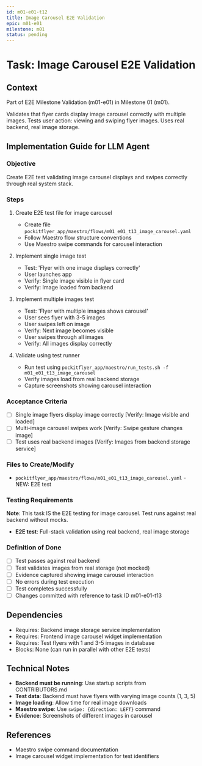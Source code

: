 ```yaml
---
id: m01-e01-t12
title: Image Carousel E2E Validation
epic: m01-e01
milestone: m01
status: pending
---
```


# Task: Image Carousel E2E Validation

## Context
Part of E2E Milestone Validation (m01-e01) in Milestone 01 (m01).

Validates that flyer cards display image carousel correctly with multiple images. Tests user action: viewing and swiping flyer images. Uses real backend, real image storage.

## Implementation Guide for LLM Agent

### Objective
Create E2E test validating image carousel displays and swipes correctly through real system stack.

### Steps

1. Create E2E test file for image carousel
   - Create file `pockitflyer_app/maestro/flows/m01_e01_t13_image_carousel.yaml`
   - Follow Maestro flow structure conventions
   - Use Maestro swipe commands for carousel interaction

2. Implement single image test
   - Test: 'Flyer with one image displays correctly'
   - User launches app
   - Verify: Single image visible in flyer card
   - Verify: Image loaded from backend

3. Implement multiple images test
   - Test: 'Flyer with multiple images shows carousel'
   - User sees flyer with 3-5 images
   - User swipes left on image
   - Verify: Next image becomes visible
   - User swipes through all images
   - Verify: All images display correctly

4. Validate using test runner
   - Run test using `pockitflyer_app/maestro/run_tests.sh -f m01_e01_t13_image_carousel`
   - Verify images load from real backend storage
   - Capture screenshots showing carousel interaction

### Acceptance Criteria
- [ ] Single image flyers display image correctly [Verify: Image visible and loaded]
- [ ] Multi-image carousel swipes work [Verify: Swipe gesture changes image]
- [ ] Test uses real backend images [Verify: Images from backend storage service]

### Files to Create/Modify
- `pockitflyer_app/maestro/flows/m01_e01_t13_image_carousel.yaml` - NEW: E2E test

### Testing Requirements
**Note**: This task IS the E2E testing for image carousel. Test runs against real backend without mocks.

- **E2E test**: Full-stack validation using real backend, real image storage

### Definition of Done
- [ ] Test passes against real backend
- [ ] Test validates images from real storage (not mocked)
- [ ] Evidence captured showing image carousel interaction
- [ ] No errors during test execution
- [ ] Test completes successfully
- [ ] Changes committed with reference to task ID m01-e01-t13

## Dependencies
- Requires: Backend image storage service implementation
- Requires: Frontend image carousel widget implementation
- Requires: Test flyers with 1 and 3-5 images in database
- Blocks: None (can run in parallel with other E2E tests)

## Technical Notes
- **Backend must be running**: Use startup scripts from CONTRIBUTORS.md
- **Test data**: Backend must have flyers with varying image counts (1, 3, 5)
- **Image loading**: Allow time for real image downloads
- **Maestro swipe**: Use `swipe: {direction: LEFT}` command
- **Evidence**: Screenshots of different images in carousel

## References
- Maestro swipe command documentation
- Image carousel widget implementation for test identifiers
